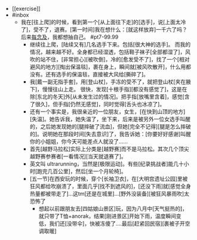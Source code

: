- [[exercise]]
- #inbox
    - 我在[往上爬]的时候，看到第一个[从上面往下走]的[选手]，说[上面太冷了]，受不了，退赛。[第一时间]我在想什么：[就这样放弃]一千六了吗？后来[每念及](https://bbs.saraba1st.com/2b/thread-2005551-4-1.html)，我都想抽自己。 #pt7-99.99
        - 继续往上爬，[陆续又有]几名选手下来。包括[很大神的选手]。 而我的情况，越来越不好。全身都已经湿透，包括鞋子袜子[全部都湿了]，风吹的站不住，[非常担心][被吹倒]，冷的[愈发受不了]，找了一个[相对避风的地方][掏出保温毯]，裹在身上，瞬间就[被风吹散开]，什么用都没有。还有选手的保温毯，直接被大风给[撕碎了]。
        - 我[戴一副无指手套]，用[登山杖]，手冻的受不了，就把登山杖[夹在腋下]，慢慢往山上走。 很快，发现[十根手指][都没有感觉了]，这是在除[东北的冬天]外[从未发生过的情况]。把手指[放嘴里含着]，感觉[含了很久]，但手指[仍然无感觉]，同时觉得[舌头也冰凉了]。
        - 还有一个事实是，我很亲近的一位朋友，女生，[在快到山顶的地方][失温]。她告诉我，她失温了，坐下来，后来是被另外一位女选手叫醒的，之后她发现她的[腿摔破了流血]，但她[完全不记得][腿是怎么摔破的]。说明她在那段时间[失去意识]了，我告诉她：[你要好好感谢]叫醒你的小姐姐，你今天可能差点人就没了……
        - 首先[越野马拉松]实际上分类是[越野赛]而不是马拉松。其次几个顶尖越野赛参赛者[一看情况][当天就退赛了]。
        - 英文叫 ultrarunning，当然是[极限运动]。有些[纪录挑战者]能几十小时[跑完几百公里]，然后[坐一个月轮椅]。
        - [五一节]在西安玩的时候，穿个[长袖卫衣]，在[大明宫遗址公园]里被狂风都给吹崩溃了，里面几乎[找不到遮风的]，[还没下雨]就[感觉全身热量都被带走了]…这tm[还是在城里]…[野外没装备][被狂风暴雨吹]太恐怖了
            - 想起以前跟朋友去[四姑娘山景区]玩，因为八月中[天气挺热的]，就只带了T恤+anorak，结果[刚进景区]开始下雨，温度瞬间变低，我们还[没带伞]，快被冻傻了....最后[赶紧回民宿][裹被子开空调取暖]
